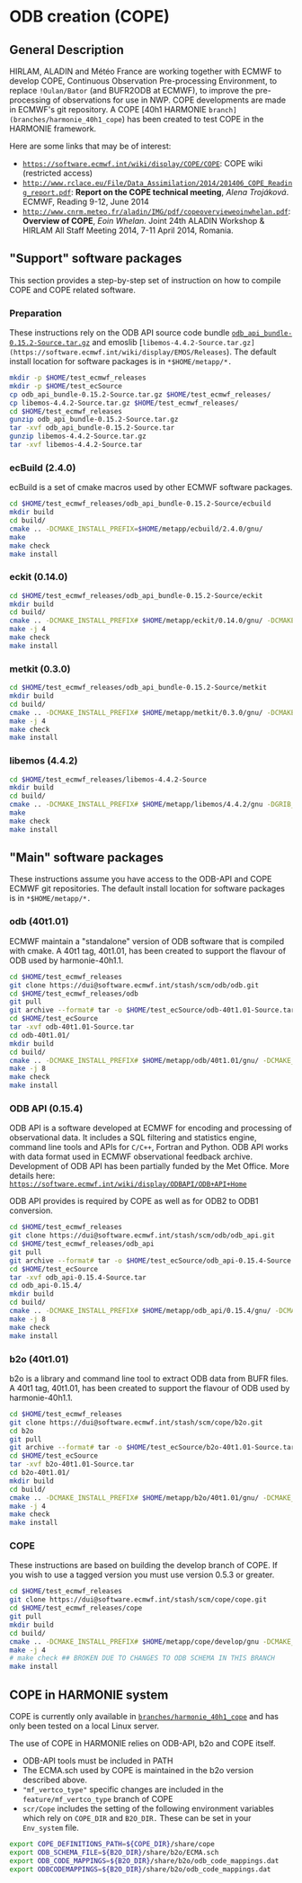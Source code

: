 # ODB creation (COPE)
## General Description
HIRLAM, ALADIN and Météo France are working together with ECMWF to develop COPE, Continuous Observation Pre-processing Environment, to replace `!Oulan/Bator` (and BUFR2ODB at ECMWF), to improve the pre-processing of observations for use in NWP. COPE developments are made in ECMWF's git repository. A COPE [40h1 HARMONIE `branch](branches/harmonie_40h1_cope`) has been created to test COPE in the HARMONIE framework.

Here are some links that may be of interest:
 * [`https://software.ecmwf.int/wiki/display/COPE/COPE`](https://software.ecmwf.int/wiki/display/COPE/COPE): COPE wiki (restricted access)
 * [`http://www.rclace.eu/File/Data_Assimilation/2014/201406_COPE_Reading_report.pdf`](http://www.rclace.eu/File/Data_Assimilation/2014/201406_COPE_Reading_report.pdf): **Report on the COPE technical meeting**, *Alena Trojáková*.  ECMWF, Reading 9-12, June 2014
 * [`http://www.cnrm.meteo.fr/aladin/IMG/pdf/copeovervieweoinwhelan.pdf`](http://www.cnrm.meteo.fr/aladin/IMG/pdf/copeovervieweoinwhelan.pdf): **Overview of COPE**, *Eoin Whelan*. Joint 24th ALADIN Workshop & HIRLAM All Staff Meeting 2014, 7-11 April 2014, Romania.

## "Support" software packages
This section provides a step-by-step set of instruction on how to compile COPE and COPE related software.
### Preparation
These instructions rely on the ODB API source code bundle [`odb_api_bundle-0.15.2-Source.tar.gz`](https://software.ecmwf.int/wiki/display/ODBAPI/Releases) and emoslib [`libemos-4.4.2-Source.tar.gz](https://software.ecmwf.int/wiki/display/EMOS/Releases`). The default install location for software packages is in `*$HOME/metapp/*.`
```bash
mkdir -p $HOME/test_ecmwf_releases
mkdir -p $HOME/test_ecSource
cp odb_api_bundle-0.15.2-Source.tar.gz $HOME/test_ecmwf_releases/
cp libemos-4.4.2-Source.tar.gz $HOME/test_ecmwf_releases/
cd $HOME/test_ecmwf_releases
gunzip odb_api_bundle-0.15.2-Source.tar.gz
tar -xvf odb_api_bundle-0.15.2-Source.tar
gunzip libemos-4.4.2-Source.tar.gz
tar -xvf libemos-4.4.2-Source.tar
```

### ecBuild (2.4.0)
ecBuild is a set of cmake macros used by other ECMWF software packages.
```bash
cd $HOME/test_ecmwf_releases/odb_api_bundle-0.15.2-Source/ecbuild
mkdir build
cd build/
cmake .. -DCMAKE_INSTALL_PREFIX=$HOME/metapp/ecbuild/2.4.0/gnu/
make
make check
make install
```

### eckit (0.14.0)

```bash
cd $HOME/test_ecmwf_releases/odb_api_bundle-0.15.2-Source/eckit
mkdir build
cd build/
cmake .. -DCMAKE_INSTALL_PREFIX# $HOME/metapp/eckit/0.14.0/gnu/ -DCMAKE_MODULE_PATH$HOME/metapp/ecbuild/2.4.0/gnu/share/ecbuild/cmake
make -j 4
make check
make install
```

### metkit (0.3.0)
```bash
cd $HOME/test_ecmwf_releases/odb_api_bundle-0.15.2-Source/metkit
mkdir build
cd build/
cmake .. -DCMAKE_INSTALL_PREFIX# $HOME/metapp/metkit/0.3.0/gnu/ -DCMAKE_MODULE_PATH$HOME/metapp/ecbuild/2.4.0/gnu/share/ecbuild/cmake/ -DECKIT_PATH=$HOME/metapp/eckit/0.14.0/gnu/
make -j 4
make check
make install
```

### libemos (4.4.2)
```bash
cd $HOME/test_ecmwf_releases/libemos-4.4.2-Source
mkdir build
cd build/
cmake .. -DCMAKE_INSTALL_PREFIX# $HOME/metapp/libemos/4.4.2/gnu -DGRIB_API_PATHPATH_TO_GRIBAPI
make
make check
make install
```

## "Main" software packages
These instructions assume you have access to the ODB-API and COPE ECMWF git repositories. The default install location for software packages is in `*$HOME/metapp/*.`
### odb (40t1.01)
ECMWF maintain a "standalone" version of ODB software that is compiled with cmake. A 40t1 tag, 40t1.01, has been created to support the flavour of ODB used by harmonie-40h1.1.
```bash
cd $HOME/test_ecmwf_releases
git clone https://dui@software.ecmwf.int/stash/scm/odb/odb.git
cd $HOME/test_ecmwf_releases/odb
git pull
git archive --format# tar -o $HOME/test_ecSource/odb-40t1.01-Source.tar --prefixodb-40t1.01/ 40t1.01
cd $HOME/test_ecSource
tar -xvf odb-40t1.01-Source.tar
cd odb-40t1.01/
mkdir build
cd build/
cmake .. -DCMAKE_INSTALL_PREFIX# $HOME/metapp/odb/40t1.01/gnu/ -DCMAKE_MODULE_PATH$HOME/metapp/ecbuild/2.4.0/gnu/share/ecbuild/cmake/ -DODB_SCHEMAS="ECMA;CCMA"
make -j 8
make check
make install
```

### ODB API (0.15.4)
ODB API is a software developed at ECMWF for encoding and processing of observational data. It includes a SQL filtering and statistics engine, command line tools and APIs for `C/C++`, Fortran and Python. ODB API works with data format used in ECMWF observational feedback archive. Development of ODB API has been partially funded by the Met Office. More details here: [`https://software.ecmwf.int/wiki/display/ODBAPI/ODB+API+Home`](https://software.ecmwf.int/wiki/display/ODBAPI/ODB+API+Home)

ODB API provides is required by COPE as well as for ODB2 to ODB1 conversion. 
```bash
cd $HOME/test_ecmwf_releases
git clone https://dui@software.ecmwf.int/stash/scm/odb/odb_api.git
cd $HOME/test_ecmwf_releases/odb_api
git pull
git archive --format# tar -o $HOME/test_ecSource/odb_api-0.15.4-Source.tar --prefixodb_api-0.15.4/ 0.15.4
cd $HOME/test_ecSource
tar -xvf odb_api-0.15.4-Source.tar
cd odb_api-0.15.4/
mkdir build
cd build/
cmake .. -DCMAKE_INSTALL_PREFIX# $HOME/metapp/odb_api/0.15.4/gnu/ -DCMAKE_MODULE_PATH$HOME/metapp/ecbuild/2.4.0/gnu/share/ecbuild/cmake/  -DECKIT_PATH# $HOME/metapp/eckit/0.14.0/gnu/ -DMETKIT_PATH$HOME/metapp/metkit/0.3.0/gnu -DENABLE_MIGRATOR# ON -DODB_PATH$HOME/metapp/odb/40t1.01/gnu -DENABLE_FORTRAN# ON -DENABLE_PYTHONON -DENABLE_NETCDF=ON
make -j 8
make check
make install
```

### b2o (40t1.01)
b2o is a library and command line tool to extract ODB data from BUFR files. A 40t1 tag, 40t1.01, has been created to support the flavour of ODB used by harmonie-40h1.1.
```bash
cd $HOME/test_ecmwf_releases
git clone https://dui@software.ecmwf.int/stash/scm/cope/b2o.git
cd b2o
git pull
git archive --format# tar -o $HOME/test_ecSource/b2o-40t1.01-Source.tar --prefixb2o-40t1.01/ 40t1.01
cd $HOME/test_ecSource
tar -xvf b2o-40t1.01-Source.tar
cd b2o-40t1.01/
mkdir build
cd build/
cmake .. -DCMAKE_INSTALL_PREFIX# $HOME/metapp/b2o/40t1.01/gnu/ -DCMAKE_MODULE_PATH$HOME/metapp/ecbuild/2.4.0/gnu/share/ecbuild/cmake/ -DLIBEMOS_PATH# $HOME/metapp/libemos/4.4.2/gnu/ -DECKIT_PATH$HOME/metapp/eckit/0.14.0/gnu/ -DODB_API_PATH=$HOME/metapp/odb_api/0.15.4/gnu
make -j 4
make check
make install
```

### COPE
These instructions are based on building the develop branch of COPE. If you wish to use a tagged version you must use version 0.5.3 or greater.
```bash
cd $HOME/test_ecmwf_releases
git clone https://dui@software.ecmwf.int/stash/scm/cope/cope.git
cd $HOME/test_ecmwf_releases/cope
git pull
mkdir build
cd build/
cmake .. -DCMAKE_INSTALL_PREFIX# $HOME/metapp/cope/develop/gnu -DCMAKE_MODULE_PATH$HOME/metapp/ecbuild/2.4.0/gnu/share/ecbuild/cmake/ -DECKIT_PATH# $HOME/metapp/eckit/0.14.0/gnu/ -DODB_API_PATH$HOME/metapp/odb_api/0.15.4/gnu -DB2O_PATH# $HOME/metapp/b2o/40t1.01/gnu -DCMAKE_PREFIX_PATH$HOME/metapp/libemos/4.4.2/gnu/
make -j 4
# make check ## BROKEN DUE TO CHANGES TO ODB SCHEMA IN THIS BRANCH
make install
```

## COPE in HARMONIE system
COPE is currently only available in [`branches/harmonie_40h1_cope`](branches/harmonie_40h1_cope) and has only been tested on a local Linux server.

The use of COPE in HARMONIE relies on ODB-API, b2o and COPE itself. 
 * ODB-API tools must be included in PATH
 * The ECMA.sch used by COPE is maintained in the b2o version described above. 
 * `"mf_vertco_type"` specific changes are included in the `feature/mf_vertco_type` branch of COPE
 * `scr/Cope` includes the setting of the following environment variables which rely on `COPE_DIR` and `B2O_DIR.` These can be set in your `Env_system` file.
```bash
export COPE_DEFINITIONS_PATH=${COPE_DIR}/share/cope
export ODB_SCHEMA_FILE=${B2O_DIR}/share/b2o/ECMA.sch
export ODB_CODE_MAPPINGS=${B2O_DIR}/share/b2o/odb_code_mappings.dat
export ODBCODEMAPPINGS=${B2O_DIR}/share/b2o/odb_code_mappings.dat
```
